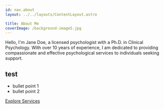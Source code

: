 ```yaml
---
id: nav.about
layout: ../../layouts/ContentLayout.astro

title: About Me
coverImage: /background-image5.jpg
---
```


Hello, I'm Jane Doe, a licensed psychologist with a Ph.D. in Clinical Psychology.
With over 10 years of experience, I am dedicated to providing compassionate and
effective psychological services to individuals seeking support.

## test

-   bullet point 1
-   bullet point 2

[Explore Services](/en/therapy)

